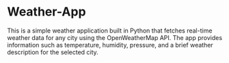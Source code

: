 # Weather-App
This is a simple weather application built in Python that fetches real-time weather data for any city using the OpenWeatherMap API. The app provides information such as temperature, humidity, pressure, and a brief weather description for the selected city.
